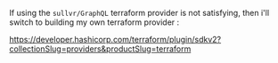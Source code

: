 If using the `sullvr/GraphQL` terraform provider is not satisfying, then i'll switch to building my own terraform provider :

https://developer.hashicorp.com/terraform/plugin/sdkv2?collectionSlug=providers&productSlug=terraform